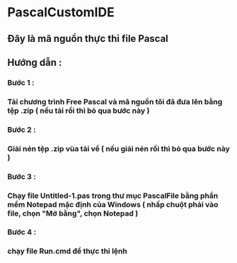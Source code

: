 # PascalCustomIDE

## Đây là mã nguồn thực thi file Pascal

## Hướng dẫn :

### Bước 1 :
### Tải chương trình Free Pascal và mã nguồn tôi đã đưa lên bằng tệp .zip ( nếu tải rồi thì bỏ qua bước này )

### Bước 2 :
### Giải nén tệp .zip vùa tải về ( nếu giải nén rồi thì bỏ qua bước này )

### Bước 3 :
### Chạy file Untitled-1.pas trong thư mục PascalFile bằng phần mềm Notepad mặc định của Windows ( nhấp chuột phải vào file, chọn "Mở bằng", chọn Notepad )

### Bước 4 :
### chạy file Run.cmd để thực thi lệnh
